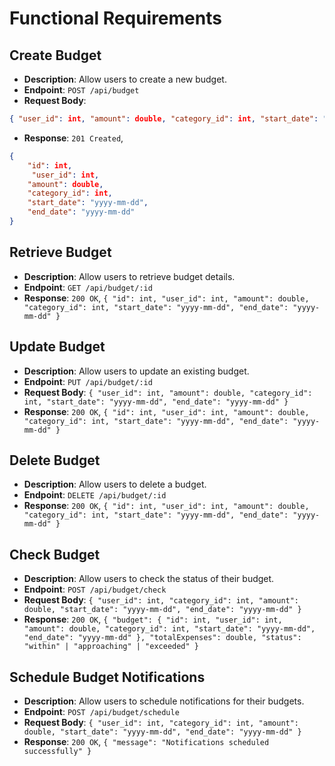 # Functional Requirements

## Create Budget

- **Description**: Allow users to create a new budget.
- **Endpoint**: `POST /api/budget`
- **Request Body**:

```json
{ "user_id": int, "amount": double, "category_id": int, "start_date": "yyyy-mm-dd", "end_date": "yyyy-mm-dd" }
```

- **Response**: `201 Created`,

```json
{
    "id": int,
     "user_id": int,
    "amount": double,
    "category_id": int,
    "start_date": "yyyy-mm-dd",
    "end_date": "yyyy-mm-dd"
}
```

## Retrieve Budget

- **Description**: Allow users to retrieve budget details.
- **Endpoint**: `GET /api/budget/:id`
- **Response**: `200 OK`, `{ "id": int, "user_id": int, "amount": double, "category_id": int, "start_date": "yyyy-mm-dd", "end_date": "yyyy-mm-dd" }`

## Update Budget

- **Description**: Allow users to update an existing budget.
- **Endpoint**: `PUT /api/budget/:id`
- **Request Body**: `{ "user_id": int, "amount": double, "category_id": int, "start_date": "yyyy-mm-dd", "end_date": "yyyy-mm-dd" }`
- **Response**: `200 OK`, `{ "id": int, "user_id": int, "amount": double, "category_id": int, "start_date": "yyyy-mm-dd", "end_date": "yyyy-mm-dd" }`

## Delete Budget

- **Description**: Allow users to delete a budget.
- **Endpoint**: `DELETE /api/budget/:id`
- **Response**: `200 OK`, `{ "id": int, "user_id": int, "amount": double, "category_id": int, "start_date": "yyyy-mm-dd", "end_date": "yyyy-mm-dd" }`

## Check Budget

- **Description**: Allow users to check the status of their budget.
- **Endpoint**: `POST /api/budget/check`
- **Request Body**: `{ "user_id": int, "category_id": int, "amount": double, "start_date": "yyyy-mm-dd", "end_date": "yyyy-mm-dd" }`
- **Response**: `200 OK`, `{ "budget": { "id": int, "user_id": int, "amount": double, "category_id": int, "start_date": "yyyy-mm-dd", "end_date": "yyyy-mm-dd" }, "totalExpenses": double, "status": "within" | "approaching" | "exceeded" }`

## Schedule Budget Notifications

- **Description**: Allow users to schedule notifications for their budgets.
- **Endpoint**: `POST /api/budget/schedule`
- **Request Body**: `{ "user_id": int, "category_id": int, "amount": double, "start_date": "yyyy-mm-dd", "end_date": "yyyy-mm-dd" }`
- **Response**: `200 OK`, `{ "message": "Notifications scheduled successfully" }`
